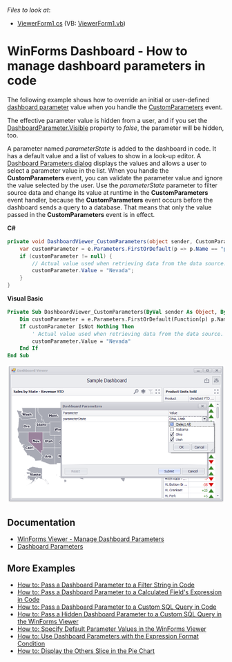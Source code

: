 <!-- default file list -->
*Files to look at*:

* [ViewerForm1.cs](./CS/CustomParametersExample/ViewerForm1.cs) (VB: [ViewerForm1.vb](./VB/CustomParametersExample/ViewerForm1.vb))
<!-- default file list end -->

# WinForms Dashboard - How to manage dashboard parameters in code 

The following example shows how to override an initial or user-defined [dashboard parameter](https://docs.devexpress.com/Dashboard/16135/creating-dashboards/creating-dashboards-in-the-winforms-designer/data-analysis/using-dashboard-parameters) value when you handle the [CustomParameters](https://docs.devexpress.com/Dashboard/DevExpress.DashboardWin.DashboardViewer.CustomParameters) event.

The effective parameter value is hidden from a user, and if you set the [DashboardParameter.Visible](https://docs.devexpress.com/Dashboard/DevExpress.DashboardCommon.DashboardParameter.Visible) property to _false_, the parameter will be hidden, too.

A parameter named _parameterState_ is added to the dashboard in code. It has a default value and a list of values to show in a look-up editor. A [Dashboard Parameters dialog](https://docs.devexpress.com/Dashboard/17632/winforms-dashboard/winforms-viewer/manage-dashboard-parameters) displays the values and allows a user to select a parameter value in the list. When you handle the **CustomParameters** event, you can validate the parameter value and ignore the value selected by the user. Use the _parameterState_ parameter to filter source data and change its value at runtime in the **CustomParameters** event handler, because the **CustomParameters** event occurs before the dashboard sends a query to a database. That means that only the value passed in the **CustomParameters** event is in effect.

**C#**

```cs
private void DashboardViewer_CustomParameters(object sender, CustomParametersEventArgs e) {
	var customParameter = e.Parameters.FirstOrDefault(p => p.Name == "parameterState");
	if (customParameter != null) {
		// Actual value used when retrieving data from the data source.
		customParameter.Value = "Nevada";
	}
}
```

**Visual Basic**

```vb
Private Sub DashboardViewer_CustomParameters(ByVal sender As Object, ByVal e As CustomParametersEventArgs)
	Dim customParameter = e.Parameters.FirstOrDefault(Function(p) p.Name = "parameterState")
	If customParameter IsNot Nothing Then
		' Actual value used when retrieving data from the data source.
		customParameter.Value = "Nevada"
	End If
End Sub
```

![](/media/8133e08d-3d51-483d-920f-44f642b751cb.png)

## Documentation

- [WinForms Viewer - Manage Dashboard Parameters](https://docs.devexpress.com/Dashboard/17632/winforms-dashboard/winforms-viewer/manage-dashboard-parameters)
- [Dashboard Parameters](https://docs.devexpress.com/Dashboard/116918)

## More Examples

* [How to: Pass a Dashboard Parameter to a Filter String in Code](https://github.com/DevExpress-Examples/how-to-pass-a-dashboard-parameter-to-a-filter-string-in-code-e5117)
* [How to: Pass a Dashboard Parameter to a Calculated Field's Expression in Code](https://github.com/DevExpress-Examples/how-to-pass-a-dashboard-parameter-to-a-calculated-fields-expression-in-code-e5135)
* [How to: Pass a Dashboard Parameter to a Custom SQL Query in Code](https://github.com/DevExpress-Examples/how-to-pass-a-dashboard-parameter-to-a-custom-sql-query-in-code-e5120)
* [How to: Pass a Hidden Dashboard Parameter to a Custom SQL Query in the WinForms Viewer](https://github.com/DevExpress-Examples/how-to-pass-a-hidden-dashboard-parameter-to-a-custom-sql-query-in-the-winforms-viewer-t338459)
* [How to: Specify Default Parameter Values in the WinForms Viewer](https://github.com/DevExpress-Examples/how-to-specify-default-parameter-values-in-the-winforms-viewer-t475858)
* [How to: Use Dashboard Parameters with the Expression Format Condition](https://github.com/DevExpress-Examples/how-to-usedashboard-parameters-with-the-expressionformat-condition-t260065)
* [How to: Display the Others Slice in the Pie Chart](https://github.com/DevExpress-Examples/how-to-display-pie-chart-others-slice)
